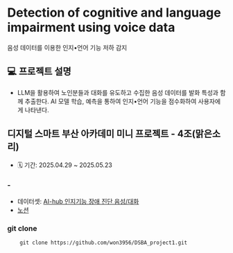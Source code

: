 #  Detection of cognitive and language impairment using voice data
음성 데이터를 이용한 인지•언어 기능 저하 감지


## 💻 프로젝트 설명
- LLM을 활용하여 노인분들과 대화를 유도하고 수집한 음성 데이터를 발화 특성과 함께 추출한다. 
AI 모델 학습, 예측을 통하여 인지•언어 기능을 점수화하여 사용자에게 나타낸다.


## 디지털 스마트 부산 아카데미 미니 프로젝트 - 4조(맑은소리)
- 🗓️ 기간: 2025.04.29 ~ 2025.05.23


### -
- 데이터셋: [AI-hub 인지기능 장애 진단 음성/대화](https://aihub.or.kr/aihubdata/data/view.do?currMenu=115&topMenu=100&aihubDataSe=realm&dataSetSn=217)
- [노션](https://www.notion.so/1e408f47f46a802cab07ef7709d00784?v=1e408f47f46a809c88e6000c6adf670e&pvs=4)


### git clone

        git clone https://github.com/won3956/DSBA_project1.git

